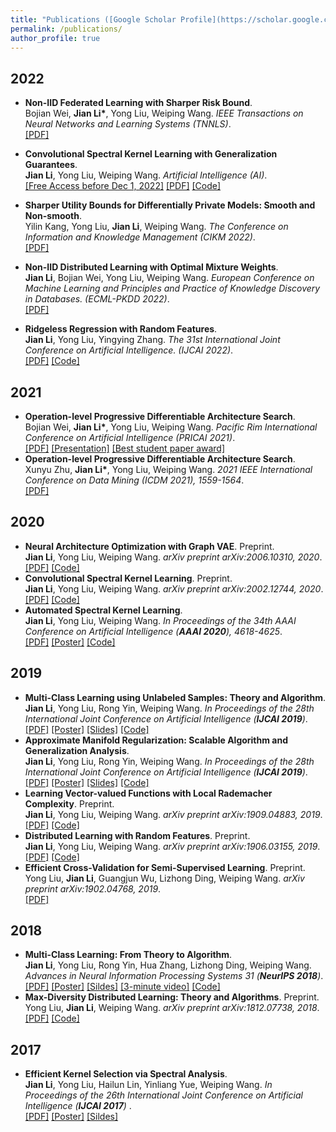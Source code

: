 ```yaml
---
title: "Publications ([Google Scholar Profile](https://scholar.google.com/citations?user=IAJpTqYAAAAJ&hl=zh-CN))"
permalink: /publications/
author_profile: true
---
```

## 2022
* <b>Non-IID Federated Learning with Sharper Risk Bound</b>.<br>
Bojian Wei, <b>Jian Li*</b>, Yong Liu, Weiping Wang.
<i>IEEE Transactions on Neural Networks and Learning Systems (TNNLS)</i>.<br>
[[PDF]](https://doi.org/10.1109/TNNLS.2022.3213187)

* <b>Convolutional Spectral Kernel Learning with Generalization Guarantees</b>.<br>
<b>Jian Li</b>, Yong Liu, Weiping Wang.
<i>Artificial Intelligence (AI)</i>.<br>
[[Free Access before Dec 1, 2022]](https://authors.elsevier.com/c/1fvBD-c5XwqS)
[[PDF]](https://doi.org/10.1016/j.artint.2022.103803)
[[Code]](https://github.com/superlj666/CSKN/)

* <b>Sharper Utility Bounds for Differentially Private Models: Smooth and Non-smooth</b>.<br>
Yilin Kang, Yong Liu, <b>Jian Li</b>, Weiping Wang.
<i>The Conference on Information and Knowledge Management (CIKM 2022)</i>.<br>
[[PDF]](https://doi.org/10.1145/3511808.3557451)

* <b>Non-IID Distributed Learning with Optimal Mixture Weights</b>.<br>
<b>Jian Li</b>, Bojian Wei, Yong Liu, Weiping Wang.
<i>European Conference on Machine Learning and Principles and Practice of Knowledge Discovery in Databases. (ECML-PKDD 2022)</i>.<br>
[[PDF]](https://2022.ecmlpkdd.org/wp-content/uploads/2022/09/sub_1304.pdf)

<!-- * <b>Optimal Rates for Distributed Learning with Random Features.<br>
<b>Jian Li</b>, Yong Liu.
<i>The 31st International Joint Conference on Artificial Intelligence. (IJCAI 2022)</i>.<br>
[[PDF]](https://arxiv.org/pdf/1906.03155.pdf)
[[Code]](https://github.com/superlj666/Distributed-Learning-with-Random-Features) -->

* <b>Ridgeless Regression with Random Features</b>.<br>
<b>Jian Li</b>, Yong Liu, Yingying Zhang.
<i>The 31st International Joint Conference on Artificial Intelligence. (IJCAI 2022)</i>.<br>
[[PDF]](https://arxiv.org/pdf/2205.00477.pdf)
[[Code]](https://github.com/superlj666/Ridgeless-Regression-with-Random-Features)


## 2021
* <b>Operation-level Progressive Differentiable Architecture Search</b>.<br>
Bojian Wei, <b>Jian Li*</b>, Yong Liu, Weiping Wang.
<i>Pacific Rim International Conference on Artificial Intelligence (PRICAI 2021)</i>.<br>
[[PDF]](https://lijian.ac.cn/files/2021/FL_for_noniid_data.pdf)
[[Presentation]](https://lijian.ac.cn/files/2021/FL_for_noniid_data_presentation.pdf)
[[Best student paper award]](https://lijian.ac.cn/files/2021/PRICAI-2021-best-student-paper.png)
* <b>Operation-level Progressive Differentiable Architecture Search</b>.<br>
Xunyu Zhu, <b>Jian Li*</b>, Yong Liu, Weiping Wang. <i>2021 IEEE International Conference on Data Mining (ICDM 2021), 1559-1564</i>.<br>
[[PDF]](https://lijian.ac.cn/files/2021/conference_101719.pdf)

## 2020

* <b>Neural Architecture Optimization with Graph VAE</b>. Preprint.<br>
<b>Jian Li</b>, Yong Liu, Weiping Wang. <i>arXiv preprint arXiv:2006.10310, 2020</i>.<br>
[[PDF]](https://arxiv.org/pdf/2006.10310.pdf)
[[Code]](https://github.com/superlj666/NGAE)
* <b>Convolutional Spectral Kernel Learning</b>. Preprint.<br>
<b>Jian Li</b>, Yong Liu, Weiping Wang. <i>arXiv preprint arXiv:2002.12744, 2020</i>.<br>
[[PDF]](https://arxiv.org/pdf/2002.12744.pdf)
[[Code]](https://github.com/superlj666/CSKN)
* <b>Automated Spectral Kernel Learning</b>. <br>
<b>Jian Li</b>, Yong Liu, Weiping Wang. <i>In Proceedings of the 34th AAAI Conference on Artificial Intelligence (**AAAI 2020**),  4618-4625</i>.<br>
[[PDF]](https://lijian.ac.cn/files/2020_AAAI_ASKL/2020_AAAI_ASKL.pdf)
[[Poster]](https://lijian.ac.cn/files/2020_AAAI_ASKL/2020_AAAI_AKSL_poster.pdf)
[[Code]](https://github.com/superlj666/Automated-Spectral-Kernel-Learning)


## 2019
* <b>Multi-Class Learning using Unlabeled Samples: Theory and Algorithm</b>. <br>
<b>Jian Li</b>, Yong Liu, Rong Yin, Weiping Wang. <i>In Proceedings of the 28th International Joint Conference on Artificial Intelligence (**IJCAI 2019**)</i>.<br>
[[PDF]](https://www.ijcai.org/proceedings/2019/0399.pdf)
[[Poster]](https://lijian.ac.cn/files/2019_IJCAI_MC/2019_MC_LRC_SSL_poster.pdf)
[[Slides]](https://lijian.ac.cn/files/2019_IJCAI_MC/2019_MC_LRC_SSL_slides.pdf)
[[Code]](https://github.com/superlj666/Multi-Class-Learning-using-Unlabeled-Samples-Theory-and-Algorithm)
* <b>Approximate Manifold Regularization: Scalable Algorithm and Generalization Analysis</b>. <br>
<b>Jian Li</b>, Yong Liu, Rong Yin, Weiping Wang. <i>In Proceedings of the 28th International Joint Conference on Artificial Intelligence (**IJCAI 2019**)</i>.<br>
[[PDF]](https://www.ijcai.org/proceedings/2019/0400.pdf)
[[Poster]](https://lijian.ac.cn/files/2019_IJCAI_LapRLS/2019_LapRLS_Nystrom_PCG_poster.pdf)
[[Slides]](https://lijian.ac.cn/files/2019_IJCAI_LapRLS/2019_LapRLS_Nystrom_PCG_slides.pdf)
[[Code]](https://github.com/superlj666/Approximate-Manifold-Regularization-Scalable-Algorithm-and-Generalization-Analysis)
* <b>Learning Vector-valued Functions with Local Rademacher Complexity</b>. Preprint. <br>
<b>Jian Li</b>, Yong Liu, Weiping Wang. <i>arXiv preprint arXiv:1909.04883, 2019</i>. <br>
[[PDF]](https://arxiv.org/pdf/1909.04883)
[[Code]](https://github.com/superlj666/Learning-Vector-valued-Functions-with-Local-Rademacher-Complexity)
* <b>Distributed Learning with Random Features</b>. Preprint. <br>
<b>Jian Li</b>, Yong Liu, Weiping Wang. <i>arXiv preprint arXiv:1906.03155, 2019</i>. <br>
[[PDF]](https://arxiv.org/pdf/1906.03155)
[[Code]](https://github.com/superlj666/Distributed-Learning-with-Random-Features)
* <b>Efficient Cross-Validation for Semi-Supervised Learning</b>. Preprint. <br>
Yong Liu, <b>Jian Li</b>, Guangjun Wu, Lizhong Ding, Weiping Wang. <i>arXiv preprint arXiv:1902.04768, 2019</i>. <br>
[[PDF]](https://arxiv.org/pdf/1902.04768)

## 2018
* <b>Multi-Class Learning: From Theory to Algorithm</b>. <br>
<b>Jian Li</b>, Yong Liu, Rong Yin, Hua Zhang, Lizhong Ding, Weiping Wang. <i>Advances in Neural Information Processing Systems 31 (**NeurIPS 2018**)</i>. <br>
[[PDF]](https://lijian.ac.cn/files/2018_NeurIPS_MC/2018_mc_lr.pdf)
[[Poster]](https://lijian.ac.cn/files/2018_NeurIPS_MC/mc-lrc-nips-poster.pdf)
[[Sildes]](https://lijian.ac.cn/files/2018_NeurIPS_MC/mc-lrc-nips-slides.pdf)
[[3-minute video]](https://youtu.be/mE_RpgWuKK8)
[[Code]](https://github.com/superlj666/Multi-Class-Learning-From-Theory-to-Algorithm)
* <b>Max-Diversity Distributed Learning: Theory and Algorithms</b>. Preprint. <br>
Yong Liu, <b>Jian Li</b>, Weiping Wang. <i>arXiv preprint arXiv:1812.07738, 2018</i>. <br>
[[PDF]](https://lijian.ac.cn/files/2018_max_diversity_dc.pdf)
[[Code]](https://arxiv.org/pdf/1812.07738)


## 2017
* <b>Efficient Kernel Selection via Spectral Analysis</b>. <br>
<b>Jian Li</b>, Yong Liu, Hailun Lin, Yinliang Yue, Weiping Wang. <i>In Proceedings of the 26th International Joint Conference on Artificial Intelligence (**IJCAI 2017**) </i>. <br>
[[PDF]](https://lijian.ac.cn/files/2017_IJCAI_KS/2017_kernel_selection.pdf)
[[Poster]](https://lijian.ac.cn/files/2017_IJCAI_KS/ijicai-poster-0816.pdf)
[[Sildes]](https://lijian.ac.cn/files/2017_IJCAI_KS/IJCAI_presentation.pptx)
